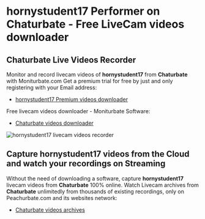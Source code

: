 # hornystudent17 Performer on Chaturbate - Free LiveCam videos downloader

## Chaturbate Live Videos Recorder

Monitor and record livecam videos of **hornystudent17** from **Chaturbate** with Moniturbate.com
Get a premium trial for free by just and only registering with your Email address:
* [hornystudent17 Premium videos downloader](https://moniturbate.com/request-demo-licence-key.html)

Free livecam videos downloader - Moniturbate Software:
* [Chaturbate videos downloader](https://moniturbate.com/moniturbate-download-software.html)

![hornystudent17 livecam videos recorder](https://peachurnet.com/templates/moniturbate-software.png)


## Capture hornystudent17 videos from the Cloud and watch your recordings on Streaming

Without the need of downloading a software, capture **hornystudent17** livecam videos from **Chaturbate** 100% online.
Watch Livecam archives from **Chaturbate** unlimitedly from thousands of existing recordings, only on Peachurbate.com and its websites network:
* [Chaturbate videos archives](https://peachurnet.com/)